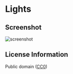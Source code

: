 # Lights

## Screenshot

![screenshot](screenshot/screenshot.gif)

## License Information

Public domain ([CC0](https://creativecommons.org/publicdomain/zero/1.0/))

